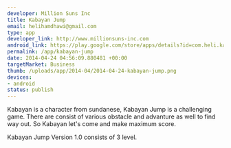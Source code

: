 ```yaml
--- 
developer: Million Suns Inc
title: Kabayan Jump
email: helihamdhawi@gmail.com
type: app
developer_link: http://www.millionsuns-inc.com
android_link: https://play.google.com/store/apps/details?id=com.heli.kabayan
permalink: /app/kabayan-jump
date: 2014-04-24 04:56:09.880481 +00:00
targetMarket: Business
thumb: /uploads/app/2014-04/2014-04-24-kabayan-jump.png
devices: 
- android
status: publish
---
```


Kabayan is a character from sundanese, Kabayan Jump is a challenging game. There are consist of various obstacle and advanture as well to find way out. So Kabayan let's come and make maximum score.

Kabayan Jump Version 1.0 consists of 3 level.
